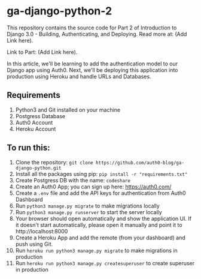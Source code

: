 # ga-django-python-2

This repository contains the source code for Part 2 of Introduction to Django 3.0 - Building, Authenticating, and Deploying. Read more at: (Add Link here).

Link to Part: (Add Link here).

In this article, we'll be learning to add the authentication model to our Django app using Auth0. Next, we'll be deploying this application into production using Heroku and handle URLs and Databases.

## Requirements

1. Python3 and Git installed on your machine
2. Postgress Database
3. Auth0 Account
4. Heroku Account

## To run this:

1. Clone the repository: `git clone https://github.com/auth0-blog/ga-django-python.git`
2. Install all the packages using pip: `pip install -r "requirements.txt"`
3. Create Postgress DB with the name: `codeshare`
4. Create an Auth0 App; you can sign up here: https://auth0.com/
5. Create a `.env` file and add the API keys for authentication from Auth0 Dashboard
6. Run `python3 manage.py migrate` to make migrations locally
7. Run `python3 manage.py runserver` to start the server locally
8. Your browser should open automatically and show the application UI. If it doesn't start automatically, please open it manually and point it to http://localhost:8000
9. Create a Heroku App and add the remote (from your dashboard) and push using Git.
10. Run `heroku run python3 manage.py migrate` to make migrations in production
11. Run `heroku run python3 manage.py createsuperuser` to create superuser in production
